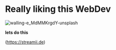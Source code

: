 
# Really liking this WebDev

![walling-e_MdMMKrgdY-unsplash](https://user-images.githubusercontent.com/79047179/129488328-b5766f0d-1b98-40ac-906b-c706662b39f6.jpg)

**lets do this**

(https://streamii.de)
